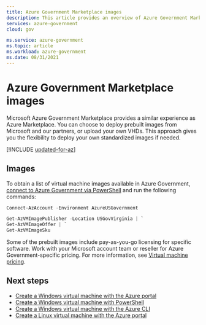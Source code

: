 ```yaml
---
title: Azure Government Marketplace images
description: This article provides an overview of Azure Government Marketplace image gallery
services: azure-government
cloud: gov

ms.service: azure-government
ms.topic: article
ms.workload: azure-government
ms.date: 08/31/2021 
---
```


# Azure Government Marketplace images

Microsoft Azure Government Marketplace provides a similar experience as Azure Marketplace. You can choose to deploy prebuilt images from Microsoft and our partners, or upload your own VHDs. This approach gives you the flexibility to deploy your own standardized images if needed.

[!INCLUDE [updated-for-az](../../includes/updated-for-az.md)]

## Images

To obtain a list of virtual machine images available in Azure Government, [connect to Azure Government via PowerShell](documentation-government-get-started-connect-with-ps.md) and run the following commands:

```powershell
Connect-AzAccount -Environment AzureUSGovernment

Get-AzVMImagePublisher -Location USGovVirginia | `
Get-AzVMImageOffer | `
Get-AzVMImageSku
```
<!-- 
Get-AzVMImagePublisher -Location USGovVirginia | `
Get-AzVMImageOffer | `
Get-AzVMImageSku | `
Select-Object @{Name="Entry";Expression={"| " + $_.PublisherName + " | " + $_.Offer +  " | " + $_.Skus + " |" }} | `
Select-Object -ExpandProperty Entry | `
Out-File vm-images.md
-->

Some of the prebuilt images include pay-as-you-go licensing for specific software. Work with your Microsoft account team or reseller for Azure Government-specific pricing. For more information, see [Virtual machine pricing](https://azure.microsoft.com/pricing/details/virtual-machines/).

## Next steps

- [Create a Windows virtual machine with the Azure portal](../virtual-machines/windows/quick-create-portal.md)
- [Create a Windows virtual machine with PowerShell](../virtual-machines/windows/quick-create-powershell.md)
- [Create a Windows virtual machine with the Azure CLI](../virtual-machines/windows/quick-create-cli.md)
- [Create a Linux virtual machine with the Azure portal](../virtual-machines/linux/quick-create-portal.md)
